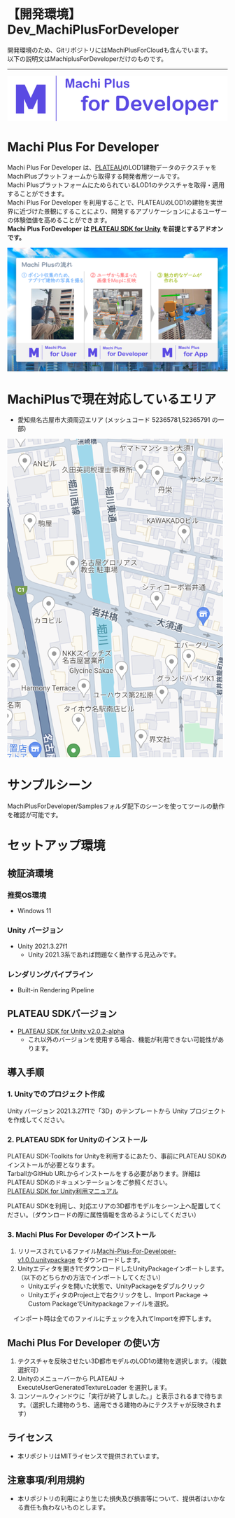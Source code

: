 # 【開発環境】Dev_MachiPlusForDeveloper
開発環境のため、GitリポジトリにはMachiPlusForCloudも含んでいます。  
以下の説明文はMachiplusForDeveloperだけのものです。

--------------
![](Documentation~/resources/MachiPlus-logos_Developer.png)


# Machi Plus For Developer
Machi Plus For Developer は、[PLATEAU](https://www.mlit.go.jp/plateau/)のLOD1建物データのテクスチャをMachiPlusプラットフォームから取得する開発者用ツールです。  
Machi PlusプラットフォームにためられているLOD1のテクスチャを取得・適用することができます。  
Machi Plus For Developer を利用することで、PLATEAUのLOD1の建物を実世界に近づけた景観にすることにより、開発するアプリケーションによるユーザーの体験価値を高めることができます。  
**Machi Plus ForDeveloper は [PLATEAU SDK for Unity](https://github.com/Project-PLATEAU/PLATEAU-SDK-for-Unity) を前提とするアドオンです。** 

![](Documentation~/resources/MachiPlusの流れ.png)

# MachiPlusで現在対応しているエリア
 - 愛知県名古屋市大須周辺エリア (メッシュコード 52365781,52365791 の一部)  
<p align="left">
<img width="493" alt="名古屋大須周辺エリア" src="/Documentation~/resources/名古屋大須周辺エリア.png">
</p>

# サンプルシーン
MachiPlusForDeveloper/Samplesフォルダ配下のシーンを使ってツールの動作を確認が可能です。

# セットアップ環境

## 検証済環境
### 推奨OS環境
- Windows 11

### Unity バージョン
- Unity 2021.3.27f1
    - Unity 2021.3系であれば問題なく動作する見込みです。

### レンダリングパイプライン
- Built-in Rendering Pipeline

## PLATEAU SDKバージョン
- [PLATEAU SDK for Unity v2.0.2-alpha](https://github.com/Project-PLATEAU/PLATEAU-SDK-for-Unity/releases/tag/v2.0.2-alpha)
    - これ以外のバージョンを使用する場合、機能が利用できない可能性があります。

## 導入手順

### 1. Unityでのプロジェクト作成

Unity バージョン 2021.3.27f1で「3D」のテンプレートから Unity プロジェクトを作成してください。  



### 2. PLATEAU SDK for Unityのインストール

PLATEAU SDK-Toolkits for Unityを利用するにあたり、事前にPLATEAU SDKのインストールが必要となります。  
TarballかGitHub URLからインストールをする必要があります。詳細はPLATEAU SDKのドキュメンテーションをご参照ください。  
[PLATEAU SDK for Unity利用マニュアル](https://project-plateau.github.io/PLATEAU-SDK-for-Unity/)

PLATEAU SDKを利用し、対応エリアの3D都市モデルをシーン上へ配置してください。（ダウンロードの際に属性情報を含めるようにしてください）

### 3. Machi Plus For Developer のインストール

1. リリースされているファイル[Machi-Plus-For-Developer-v1.0.0.unitypackage](https://github.com/basadev00/Dev_MachiPlusForDeveloper/releases/download/v1.0.0/Machi-Plus-For-Developer-v1.0.0.unitypackage)
をダウンロードします。
2. Unityエディタを開き1でダウンロードしたUnityPackageインポートします。（以下のどちらかの方法でインポートしてください）
   - Unityエディタを開いた状態で、UnityPackageをダブルクリック
   - UnityエディタのProject上で右クリックをし、Import Package -> Custom PackageでUnitypackageファイルを選択。　　

　インポート時は全てのファイルにチェックを入れてImportを押下します。

## Machi Plus For Developer の使い方

1. テクスチャを反映させたい3D都市モデルのLOD1の建物を選択します。（複数選択可）
2. Unityのメニューバーから PLATEAU → ExecuteUserGeneratedTextureLoader を選択します。
3. コンソールウィンドウに「実行が終了しました。」と表示されるまで待ちます。（選択した建物のうち、適用できる建物のみにテクスチャが反映されます）

## ライセンス
- 本リポジトリはMITライセンスで提供されています。

## 注意事項/利用規約
- 本リポジトリの利用により生じた損失及び損害等について、提供者はいかなる責任も負わないものとします。
